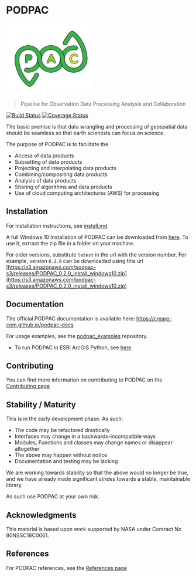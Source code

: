# PODPAC 

[![icon](doc/source/_static/img/icon.png)](https://creare-com.github.io/podpac-docs)

> Pipeline for Observation Data Processing Analysis and Collaboration

[![Build Status](https://travis-ci.org/creare-com/podpac.svg?branch=develop)](https://travis-ci.org/creare-com/podpac)
[![Coverage Status](https://coveralls.io/repos/github/creare-com/podpac/badge.svg)](https://coveralls.io/github/creare-com/podpac)

The basic premise is that data wrangling and processing of geospatial data should be seamless 
so that earth scientists can focus on science. 

The purpose of PODPAC is to facilitate the
 * Access of data products
 * Subsetting of data products
 * Projecting and interpolating data products
 * Combining/compositing data products
 * Analysis of data products
 * Sharing of algorithms and data products
 * Use of cloud computing architectures (AWS) for processing
 
## Installation
For installation instructions, see [install.md](doc/source/install.md). 

A full Windows 10 Installation of PODPAC can be downloaded from [here](https://s3.amazonaws.com/podpac-s3/releases/PODPAC_latest_install_windows10.zip). To use it, extract the zip file in a folder on your machine.

For older versions, substitute `latest` in the url with the version number. For example, version `0.2.0` can be downloaded using this url [https://s3.amazonaws.com/podpac-s3/releases/PODPAC_0.2.0_install_windows10.zip](https://s3.amazonaws.com/podpac-s3/releases/PODPAC_0.2.0_install_windows10.zip)

## Documentation

The official PODPAC documentation is available here: https://creare-com.github.io/podpac-docs

For usage examples, see the [podpac_examples](https://github.com/creare-com/podpac_examples) repository. 

- To run PODPAC in ESRI ArcGIS Python, see [here](notes/packages_EsriPlus_Python.md)

## Contributing

You can find more information on contributing to PODPAC on the [Contributing page](https://creare-com.github.io/podpac-docs/contributing.html)

## Stability / Maturity

This is in the early development phase. As such:

* The code may be refactored drastically
* Interfaces may change in a backwards-incompatible ways
* Modules, Functions and classes may change names or disappear altogether
* The above may happen without notice
* Documentation and testing may be lacking

We are working towards stability so that the above would no longer be true, and we have already made significant strides towards a stable, maintainable library. 

As such use PODPAC at your own risk. 

## Acknowledgments

This material is based upon work supported by NASA under Contract No 80NSSC18C0061.

## References

For PODPAC references, see the [References page](https://creare-com.github.io/podpac-docs/references.html)
